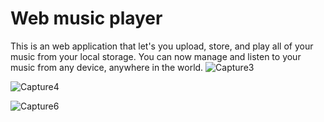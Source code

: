 # Web music player
 This is an web application that let's you upload, store, and play all of your music from your local storage. You can now manage and listen to your music from any device, anywhere in the world.
![Capture3](https://user-images.githubusercontent.com/57128575/108623737-83b38a80-7466-11eb-8601-4803dc5fef21.PNG)




![Capture4](https://user-images.githubusercontent.com/57128575/108623745-9332d380-7466-11eb-94f8-807b40d37452.PNG)




![Capture6](https://user-images.githubusercontent.com/57128575/108623831-18b68380-7467-11eb-8985-8f06c304ea0a.PNG)
